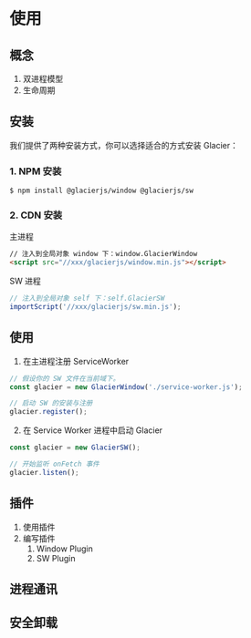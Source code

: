 # 使用

## 概念
1. 双进程模型
2. 生命周期

## 安装

我们提供了两种安装方式，你可以选择适合的方式安装 Glacier：

### 1. NPM 安装

```shell
$ npm install @glacierjs/window @glacierjs/sw
```

### 2. CDN 安装

主进程
```html
// 注入到全局对象 window 下：window.GlacierWindow
<script src="//xxx/glacierjs/window.min.js"></script>
```

SW 进程
```javascript
// 注入到全局对象 self 下：self.GlacierSW
importScript('//xxx/glacierjs/sw.min.js');
```

## 使用
1. 在主进程注册 ServiceWorker

```javascript
// 假设你的 SW 文件在当前域下。
const glacier = new GlacierWindow('./service-worker.js');

// 启动 SW 的安装与注册
glacier.register();
```

2. 在 Service Worker 进程中启动 Glacier

```javascript
const glacier = new GlacierSW();

// 开始监听 onFetch 事件
glacier.listen();
```

## 插件
1. 使用插件
2. 编写插件
    1. Window Plugin
    2. SW Plugin

## 进程通讯

## 安全卸载
